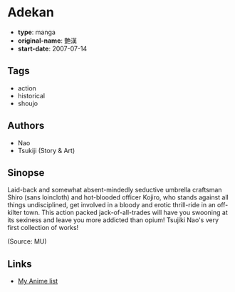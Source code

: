 # Adekan

-   **type**: manga
-   **original-name**: 艶漢
-   **start-date**: 2007-07-14

## Tags

-   action
-   historical
-   shoujo

## Authors

-   Nao
-   Tsukiji (Story & Art)

## Sinopse

Laid-back and somewhat absent-mindedly seductive umbrella craftsman Shiro (sans loincloth) and hot-blooded officer Kojiro, who stands against all things undisciplined, get involved in a bloody and erotic thrill-ride in an off-kilter town. This action packed jack-of-all-trades will have you swooning at its sexiness and leave you more addicted than opium! Tsujiki Nao's very first collection of works!

(Source: MU)

## Links

-   [My Anime list](https://myanimelist.net/manga/11914/Adekan)
